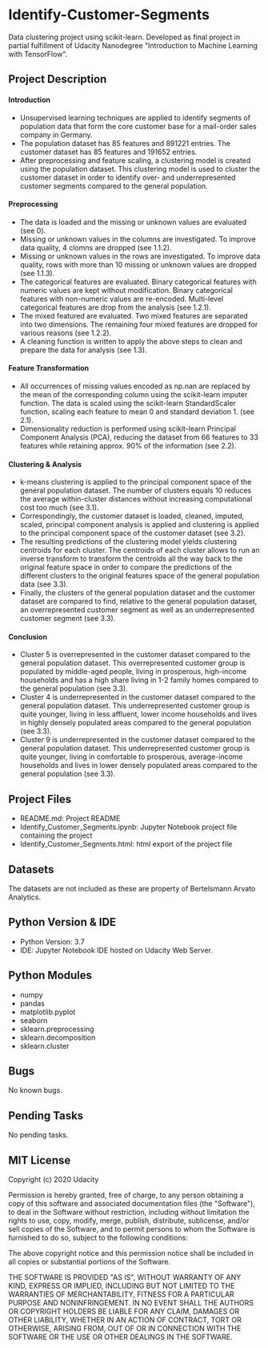 # Identify-Customer-Segments

Data clustering project using scikit-learn. Developed as final project in partial fulfillment of Udacity Nanodegree "Introduction to Machine Learning with TensorFlow".

## Project Description
#### Introduction
- Unsupervised learning techniques are applied to identify segments of population data that form the core customer base for a mail-order sales company in Germany.
- The population dataset has 85 features and 891221 entries. The customer dataset has 85 features and 191652 entries. 
- After preprocessing and feature scaling, a clustering model is created using the population dataset. This clustering model is used to cluster the customer dataset in order to identify over- and underrepresented customer segments compared to the general population.

#### Preprocessing
- The data is loaded and the missing or unknown values are evaluated (see 0).
- Missing or unknown values in the columns are investigated. To improve data quality, 4 clomns are dropped (see 1.1.2).
- Missing or unknown values in the rows are investigated. To improve data quality, rows with more than 10 missing or unknown values are dropped (see 1.1.3).
- The categorical features are evaluated. Binary categorical features with numeric values are kept without modification. Binary categorical features with non-numeric values are re-encoded. Multi-level categorical features are drop from the analysis (see 1.2.1).
- The mixed featured are evaluated. Two mixed features are separated into two dimensions. The remaining four mixed features are dropped for various reasons (see 1.2.2).
- A cleaning function is written to apply the above steps to clean and prepare the data for analysis (see 1.3).

#### Feature Transformation
- All occurrences of missing values encoded as np.nan are replaced by the mean of the corresponding column using the scikit-learn imputer function. The data is scaled using the scikit-learn StandardScaler function, scaling each feature to mean 0 and standard deviation 1. (see 2.1).
- Dimensionality reduction is performed using scikit-learn Principal Component Analysis (PCA), reducing the dataset from 66 features to 33 features while retaining approx. 90% of the information (see 2.2).

#### Clustering & Analysis
- k-means clustering is applied to the principal component space of the general population dataset. The number of clusters equals 10 reduces the average within-cluster distances without increasing computational cost too much (see 3.1).
- Correspondingly, the customer dataset is loaded, cleaned, imputed, scaled, principal component analysis is applied and clustering is applied to the principal component space of the customer dataset (see 3.2).
- The resulting predictions of the clustering model yields clustering centroids for each cluster. The centroids of each cluster allows to run an inverse transform to transform the centroids all the way back to the original feature space in order to compare the predictions of the different clusters to the original features space of the general population data (see 3.3).
- Finally, the clusters of the general population dataset and the customer dataset are compared to find, relative to the general population dataset, an overrepresented customer segment as well as an underrepresented customer segment (see 3.3).

#### Conclusion
- Cluster 5 is overrepresented in the customer dataset compared to the general population dataset. This overrepresented customer group is populated by middle-aged people, living in prosperous, high-income households and has a high share living in 1-2 family homes compared to the general population (see 3.3).
- Cluster 4 is underrepresented in the customer dataset compared to the general population dataset. This underrepresented customer group is quite younger, living in less affluent, lower income households and lives in highly densely populated areas compared to the general population (see 3.3).
- Cluster 9 is underrepresented in the customer dataset compared to the general population dataset. This underrepresented customer group is quite younger, living in comfortable to prosperous, average-income households and lives in lower densely populated areas compared to the general population (see 3.3).


## Project Files
- README.md: Project README
- Identify_Customer_Segments.ipynb: Jupyter Notebook project file containing the project
- Identify_Customer_Segments.html: html export of the project file


## Datasets
The datasets are not included as these are property of Bertelsmann Arvato Analytics.


## Python Version & IDE
- Python Version: 3.7
- IDE: Jupyter Notebook IDE hosted on Udacity Web Server.


## Python Modules
- numpy
- pandas
- matplotlib.pyplot
- seaborn
- sklearn.preprocessing
- sklearn.decomposition
- sklearn.cluster


## Bugs
No known bugs.


## Pending Tasks
No pending tasks.


## MIT License
Copyright (c) 2020 Udacity

Permission is hereby granted, free of charge, to any person obtaining a copy
of this software and associated documentation files (the "Software"), to deal
in the Software without restriction, including without limitation the rights
to use, copy, modify, merge, publish, distribute, sublicense, and/or sell
copies of the Software, and to permit persons to whom the Software is
furnished to do so, subject to the following conditions:

The above copyright notice and this permission notice shall be included in all
copies or substantial portions of the Software.

THE SOFTWARE IS PROVIDED "AS IS", WITHOUT WARRANTY OF ANY KIND, EXPRESS OR
IMPLIED, INCLUDING BUT NOT LIMITED TO THE WARRANTIES OF MERCHANTABILITY,
FITNESS FOR A PARTICULAR PURPOSE AND NONINFRINGEMENT. IN NO EVENT SHALL THE
AUTHORS OR COPYRIGHT HOLDERS BE LIABLE FOR ANY CLAIM, DAMAGES OR OTHER
LIABILITY, WHETHER IN AN ACTION OF CONTRACT, TORT OR OTHERWISE, ARISING FROM,
OUT OF OR IN CONNECTION WITH THE SOFTWARE OR THE USE OR OTHER DEALINGS IN THE
SOFTWARE.